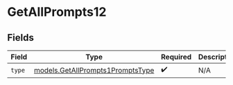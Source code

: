 # GetAllPrompts12


## Fields

| Field                                                                      | Type                                                                       | Required                                                                   | Description                                                                |
| -------------------------------------------------------------------------- | -------------------------------------------------------------------------- | -------------------------------------------------------------------------- | -------------------------------------------------------------------------- |
| `type`                                                                     | [models.GetAllPrompts1PromptsType](../models/getallprompts1promptstype.md) | :heavy_check_mark:                                                         | N/A                                                                        |